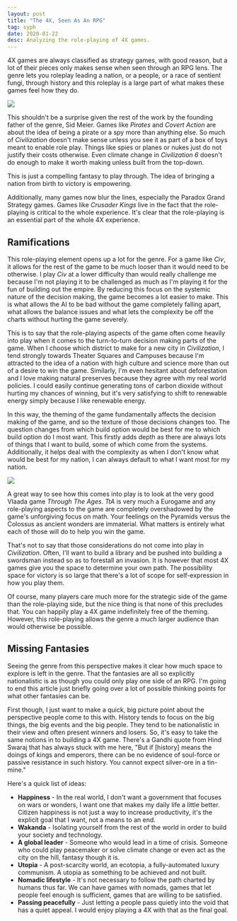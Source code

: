 ```yaml
---
layout: post
title: "The 4X, Seen As An RPG"
tag: syph
date: 2020-01-22
desc: Analyzing the role-playing of 4X games.
---
```



4X games are always classified as strategy games, with good reason, but a lot of their pieces only makes sense when seen through an RPG lens. The genre lets you roleplay leading a nation, or a people, or a race of sentient fungi, through history and this roleplay is a large part of what makes these games feel how they do.

<img src="/blogImages/civCity3.png" />

This shouldn't be a surprise given the rest of the work by the founding father of the genre, Sid Meier. Games like *Pirates* and *Covert Action* are about the idea of being a pirate or a spy more than anything else. So much of *Civilization* doesn't make sense unless you see it as part of a box of toys meant to enable role play. Things like spies or planes or nukes just do not justify their costs otherwise. Even climate change in *Civilization 6* doesn't do enough to make it worth making unless built from the top-down.


This is just a compelling fantasy to play through. The idea of bringing a nation from birth to victory is empowering.


Additionally, many games now blur the lines, especially the Paradox Grand Strategy games. Games like *Crusader Kings* live in the fact that the role-playing is critical to the whole experience. It's clear that the role-playing is an essential part of the whole 4X experience.

## Ramifications

This role-playing element opens up a lot for the genre. For a game like *Civ*, it allows for the rest of the game to be much looser than it would need to be otherwise. I play *Civ* at a lower difficulty than would really challenge me because I'm not playing it to be challenged as much as I'm playing it for the fun of building out the empire. By reducing this focus on the systemic nature of the decision making, the game becomes a lot easier to make. This is what allows the AI to be bad without the game completely falling apart, what allows the balance issues and what lets the complexity be off the charts without hurting the game severely.


This is to say that the role-playing aspects of the game often come heavily into play when it comes to the turn-to-turn decision making parts of the game. When I choose which district to make for a new city in *Civilization*, I tend strongly towards Theater Squares and Campuses because I'm attracted to the idea of a nation with high culture and science more than out of a desire to win the game. Similarly, I'm even hesitant about deforestation and I love making natural preserves because they agree with my real world policies. I could easily continue generating tons of carbon dioxide without hurting my chances of winning, but it's very satisfying to shift to renewable energy simply because I like renewable energy.


In this way, the theming of the game fundamentally affects the decision making of the game, and so the texture of those decisions changes too. The question changes from which build option would be best for me to which build option do I most want. This firstly adds depth as there are always lots of things that I want to build, some of which come from the systems. Additionally, it helps deal with the complexity as when I don't know what would be best for my nation, I can always default to what I want most for my nation.

<img src="/blogImages/tta.png" />

A great way to see how this comes into play is to look at the very good Vlaada game *Through The Ages*. *TtA* is very much a Eurogame and any role-playing aspects to the game are completely overshadowed by the game's unforgiving focus on math. Your feelings on the Pyramids versus the Colossus as ancient wonders are immaterial. What matters is entirely what each of those will do to help you win the game.


That's not to say that those considerations do not come into play in *Civilization*. Often, I'll want to build a library and be pushed into building a swordsman instead so as to forestall an invasion. It is however that most 4X games give you the space to determine your own path. The possibility space for victory is so large that there's a lot of scope for self-expression in how you play them.


Of course, many players care much more for the strategic side of the game than the role-playing side, but the nice thing is that none of this precludes that. You can happily play a 4X game indefinitely free of the theming. However, this role-playing allows the genre a much larger audience than would otherwise be possible.

## Missing Fantasies

Seeing the genre from this perspective makes it clear how much space to explore is left in the genre. That the fantasies are all so explicitly nationalistic is as though you could only play one side of an RPG. I'm going to end this article just briefly going over a lot of possible thinking points for what other fantasies can be.


First though, I just want to make a quick, big picture point about the perspective people come to this with. History tends to focus on the big things, the big events and the big people. They tend to be nationalistic in their view and often present winners and losers. So, it's easy to take the same notions in to building a 4X game. There's a Gandhi quote from Hind Swaraj that has always stuck with me here, "But if [history] means the doings of kings and emperors, there can be no evidence of soul-force or passive resistance in such history. You cannot expect silver-ore in a tin-mine."


Here's a quick list of ideas:
- <b>Happiness</b> - In the real world, I don't want a government that focuses on wars or wonders, I want one that makes my daily life a little better. Citizen happiness is not just a way to increase productivity, it's the explicit goal that I want, not a means to an end.
- <b>Wakanda</b> - Isolating yourself from the rest of the world in order to build your society and technology.
- <b>A global leader</b> - Someone who would lead in a time of crisis. Someone who could play peacemaker or solve climate change or even act as the city on the hill, fantasy though it is.
- <b>Utopia</b> - A post-scarcity world, an ecotopia, a fully-automated luxury communism. A utopia as something to be achieved and not built.
- <b>Nomadic lifestyle</b> - It's not necessary to follow the path charted by humans thus far. We can have games with nomads, games that let people feel enough is sufficient, games that are willing to be satisfied.
- <b>Passing peacefully</b> - Just letting a people pass quietly into the void that has a quiet appeal. I would enjoy playing a 4X with that as the final goal.


